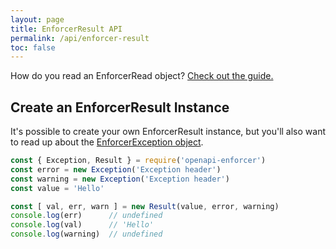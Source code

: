 ```yaml
---
layout: page
title: EnforcerResult API
permalink: /api/enforcer-result
toc: false
---
```


How do you read an EnforcerRead object? [Check out the guide.](../guide/enforcer-result)

## Create an EnforcerResult Instance

It's possible to create your own EnforcerResult instance, but you'll also want to read up about the [EnforcerException object](./enforcer-exception.md).

```js
const { Exception, Result } = require('openapi-enforcer')
const error = new Exception('Exception header')
const warning = new Exception('Exception header')
const value = 'Hello'

const [ val, err, warn ] = new Result(value, error, warning)
console.log(err)      // undefined
console.log(val)      // 'Hello'
console.log(warning)  // undefined
```
